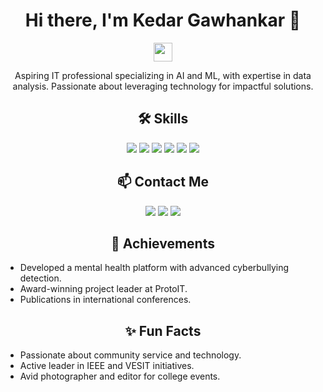 

<h1 align="center">Hi there, I'm Kedar Gawhankar 👋</h1>

<p align="center">
  <img src="https://github.com/Kedar1703/Kedar1703/blob/main/assets/wave.gif" width="30px">
</p>

<p align="center">
  Aspiring IT professional specializing in AI and ML, with expertise in data analysis. Passionate about leveraging technology for impactful solutions.
</p>

<h2 align="center">🛠️ Skills</h2>

<p align="center">
  <img src="https://img.shields.io/badge/-Python-3776AB?style=for-the-badge&logo=python&logoColor=white">
  <img src="https://img.shields.io/badge/-Java-007396?style=for-the-badge&logo=java&logoColor=white">
  <img src="https://img.shields.io/badge/-JavaScript-F7DF1E?style=for-the-badge&logo=javascript&logoColor=black">
  <img src="https://img.shields.io/badge/-HTML-E34F26?style=for-the-badge&logo=html5&logoColor=white">
  <img src="https://img.shields.io/badge/-CSS-1572B6?style=for-the-badge&logo=css3&logoColor=white">
  <img src="https://img.shields.io/badge/-SQL-4479A1?style=for-the-badge&logo=postgresql&logoColor=white">
</p>

<h2 align="center">📫 Contact Me</h2>

<p align="center">
  <a href="mailto:kedargawhankar1703@gmail.com"><img src="https://img.shields.io/badge/-Email-D14836?style=for-the-badge&logo=gmail&logoColor=white"></a>
  <a href="https://www.linkedin.com/in/kedar-g"><img src="https://img.shields.io/badge/-LinkedIn-0077B5?style=for-the-badge&logo=linkedin&logoColor=white"></a>
  <a href="https://github.com/Kedar1703"><img src="https://img.shields.io/badge/-GitHub-181717?style=for-the-badge&logo=github&logoColor=white"></a>
</p>

<h2 align="center">🌟 Achievements</h2>

<ul>
  <li>Developed a mental health platform with advanced cyberbullying detection.</li>
  <li>Award-winning project leader at ProtoIT.</li>
  <li>Publications in international conferences.</li>
</ul>

<h2 align="center">✨ Fun Facts</h2>

<ul>
  <li>Passionate about community service and technology.</li>
  <li>Active leader in IEEE and VESIT initiatives.</li>
  <li>Avid photographer and editor for college events.</li>
</ul>
